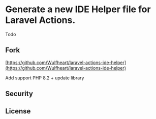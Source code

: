 # Generate a new IDE Helper file for Laravel Actions.

Todo

## Fork

[https://github.com/Wulfheart/laravel-actions-ide-helper](https://github.com/Wulfheart/laravel-actions-ide-helper)

Add support PHP 8.2 + update library

## Security

## License
